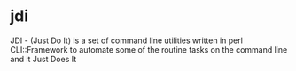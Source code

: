 # jdi
JDI - (Just Do It) is a set of command line utilities written in perl CLI::Framework to automate some of the routine tasks on the command line and it Just Does It
